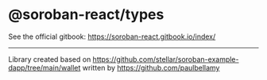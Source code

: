 # @soroban-react/types

See the official gitbook: https://soroban-react.gitbook.io/index/
___

Library created based on https://github.com/stellar/soroban-example-dapp/tree/main/wallet written by https://github.com/paulbellamy